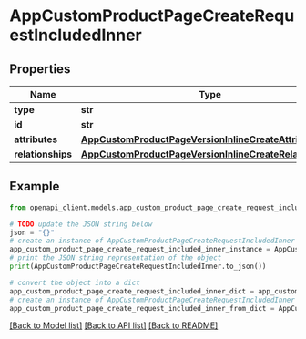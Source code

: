 # AppCustomProductPageCreateRequestIncludedInner


## Properties

Name | Type | Description | Notes
------------ | ------------- | ------------- | -------------
**type** | **str** |  | 
**id** | **str** |  | [optional] 
**attributes** | [**AppCustomProductPageVersionInlineCreateAttributes**](AppCustomProductPageVersionInlineCreateAttributes.md) |  | 
**relationships** | [**AppCustomProductPageVersionInlineCreateRelationships**](AppCustomProductPageVersionInlineCreateRelationships.md) |  | [optional] 

## Example

```python
from openapi_client.models.app_custom_product_page_create_request_included_inner import AppCustomProductPageCreateRequestIncludedInner

# TODO update the JSON string below
json = "{}"
# create an instance of AppCustomProductPageCreateRequestIncludedInner from a JSON string
app_custom_product_page_create_request_included_inner_instance = AppCustomProductPageCreateRequestIncludedInner.from_json(json)
# print the JSON string representation of the object
print(AppCustomProductPageCreateRequestIncludedInner.to_json())

# convert the object into a dict
app_custom_product_page_create_request_included_inner_dict = app_custom_product_page_create_request_included_inner_instance.to_dict()
# create an instance of AppCustomProductPageCreateRequestIncludedInner from a dict
app_custom_product_page_create_request_included_inner_from_dict = AppCustomProductPageCreateRequestIncludedInner.from_dict(app_custom_product_page_create_request_included_inner_dict)
```
[[Back to Model list]](../README.md#documentation-for-models) [[Back to API list]](../README.md#documentation-for-api-endpoints) [[Back to README]](../README.md)


